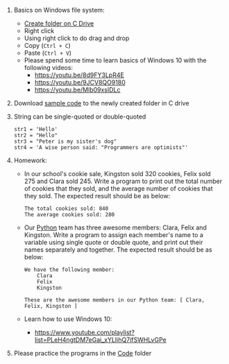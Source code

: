 1. Basics on Windows file system:
   - [Create folder on C Drive](https://github.com/pangmi/learntocode/blob/main/Lesson02/Files/CreateFolderInCDrive.md)
   - Right click
   - Using right click to do drag and drop
   - Copy  (`Ctrl + C`)
   - Paste (`Ctrl + V`)
   - Please spend some time to learn basics of Windows 10 with the following videos:
      - https://youtu.be/8d9FY3LpR4E
      - https://youtu.be/9JCV8QO9180
      - https://youtu.be/Mlb09xsIDLc

2. Download [sample code](https://teachyourkidstocode.com/download/Udemy_code.zip) to the newly created folder in C drive
3. String can be single-quoted or double-quoted
    ```
    str1 = 'Hello'
    str2 = "Hello"
    str3 = "Peter is my sister's dog"
    str4 = 'A wise person said: "Programmers are optimists"'
    ```

4. Homework:
    - In our school's cookie sale, Kingston sold 320 cookies, Felix sold 275 and Clara sold 245. Write a program to print out the total number of cookies that they sold, and the average number of cookies that they sold. The expected result should be as below:
      ```
      The total cookies sold: 840
      The average cookies sold: 280
      ```
    
    - Our [Python](https://www.python.org) team has three awesome members: Clara, Felix and Kingston. Write a program to assign each member's name to a variable using single quote or double quote, and print out their names separately and together. The expected result should be as below:
      ```
      We have the following member:
          Clara
          Felix
          Kingston
      
      These are the awesome members in our Python team: [ Clara, Felix, Kingston ]
      ``` 

   - Learn how to use Windows 10:
      - https://www.youtube.com/playlist?list=PLeH4ngtDM7eGai_xYLIihQ7ifSWHLvGPe
 
5. Please practice the programs in the [Code](https://github.com/pangmi/learntocode/tree/main/Lesson02/Code) folder

